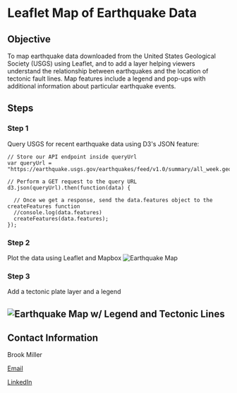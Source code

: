 # Leaflet Map of Earthquake Data

## Objective

To map earthquake data downloaded from the United States Geological Society (USGS) using Leaflet, and to add a layer helping viewers understand the relationship between earthquakes and the location of tectonic fault lines. Map features include a legend and pop-ups with additional information about particular earthquake events.

## Steps

### Step 1
Query USGS for recent earthquake data using D3's JSON feature:

```
// Store our API endpoint inside queryUrl
var queryUrl = "https://earthquake.usgs.gov/earthquakes/feed/v1.0/summary/all_week.geojson";

// Perform a GET request to the query URL
d3.json(queryUrl).then(function(data) {
  
  // Once we get a response, send the data.features object to the createFeatures function
  //console.log(data.features)
  createFeatures(data.features);
});
```


### Step 2
Plot the data using Leaflet and Mapbox
![Earthquake Map]()

### Step 3  

Add a tectonic plate layer and a legend  

![Earthquake Map w/ Legend and Tectonic Lines]()  
---

## Contact Information

Brook Miller

[Email](millerbrook@gmail.com)

[LinkedIn](www.linkedin.com/in/brook-miller-data)
